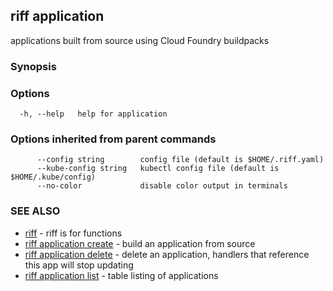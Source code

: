 ## riff application

applications built from source using Cloud Foundry buildpacks

### Synopsis


<todo>


### Options

```
  -h, --help   help for application
```

### Options inherited from parent commands

```
      --config string        config file (default is $HOME/.riff.yaml)
      --kube-config string   kubectl config file (default is $HOME/.kube/config)
      --no-color             disable color output in terminals
```

### SEE ALSO

* [riff](riff.md)	 - riff is for functions
* [riff application create](riff_application_create.md)	 - build an application from source
* [riff application delete](riff_application_delete.md)	 - delete an application, handlers that reference this app will stop updating
* [riff application list](riff_application_list.md)	 - table listing of applications

